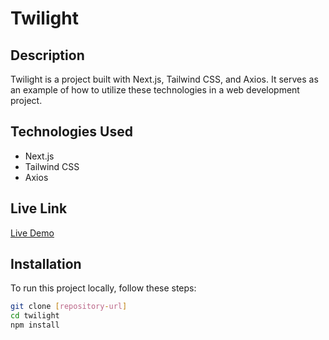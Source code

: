 # Twilight

## Description

Twilight is a project built with Next.js, Tailwind CSS, and Axios. It serves as an example of how to utilize these technologies in a web development project.


## Technologies Used

- Next.js
- Tailwind CSS
- Axios

## Live Link

[Live Demo](https://mocktwilight.vercel.app/)

## Installation

To run this project locally, follow these steps:

```bash
git clone [repository-url]
cd twilight
npm install

